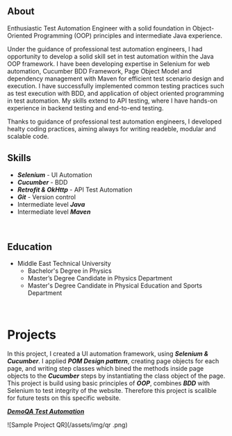 ## About

Enthusiastic Test Automation Engineer with a solid foundation in Object-Oriented Programming (OOP) principles and intermediate Java experience. 

Under the guidance of professional test automation engineers, I had opportunity to develop a solid skill set in test automation within the Java OOP framework. 
I have been developing expertise in Selenium for web automation, Cucumber BDD Framework, Page Object Model and dependency management with Maven for efficient test scenario design and execution. 
I have successfully implemented common testing practices such as test execution with BDD, and application of object oriented programming in test automation. 
My skills extend to API testing, where I have hands-on experience in backend testing and end-to-end testing.

Thanks to guidance of professional test automation engineers, I developed healty coding practices, aiming always for writing readeble, modular and scalable code. 


## Skills                    

- ***Selenium*** - UI Automation
- ***Cucumber*** - BDD
- ***Retrofit & OkHttp*** - API Test Automation
- ***Git*** - Version control
- Intermediate level ***Java***
- Intermediate level ***Maven***
<br>

## Education

- Middle East Technical University
  -  Bachelor's Degree in Physics
  -  Master’s Degree Candidate in Physics Department
  -  Master's Degree Candidate in Physical Education and Sports Department

<br>

# Projects

In this project, I created a UI automation framework, using ***Selenium & Cucumber***. I applied ***POM Design pattern***, creating page objects for each page, and writing step classes which bined the methods inside page objects to the ***Cucumber*** steps by instantiating the class object of the page. This project is build using basic principles of ***OOP***, combines ***BDD*** with Selenium to test integrity of the website. Therefore this project is scalible for future tests on this specific website. 


  ***[DemoQA Test Automation](https://github.com/MehmetGalioglu/E2ETestingOfTheBookStoreApplication)***
  
![Sample Project QR](/assets/img/qr .png)
